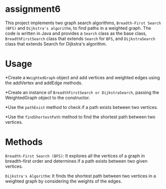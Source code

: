 ﻿# assignment6
This project implements two graph search algorithms, `Breadth-First Search (BFS)` and `Dijkstra's algorithm`, to find paths in a weighted graph. 
The code is written in Java and provides a `Search` class as the base class, `BreadthFirstSearch` class that extends `Search` for `BFS`, and `DijkstraSearch` class
that extends Search for Dijkstra's algorithm.

# Usage
*Create a `WeightedGraph` object and add vertices and weighted edges using the addVertex and addEdge methods.

*Create an instance of `BreadthFirstSearch or DijkstraSearch`, passing the WeightedGraph object to the constructor.

*Use the `pathExist` method to check if a path exists between two vertices.

*Use the `findShortestPath` method to find the shortest path between two vertices.


# Methods
`Breadth-First Search (BFS)`: It explores all the vertices of a graph in breadth-first order and determines if a path exists between two given vertices.

`Dijkstra's Algorithm`: It finds the shortest path between two vertices in a weighted graph by considering the weights of the edges.
